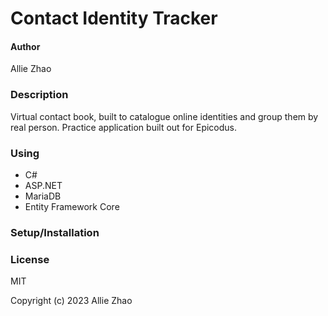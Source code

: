 # Contact Identity Tracker

#### Author

Allie Zhao

### Description

Virtual contact book, built to catalogue online identities and group them by 
real person.
Practice application built out for Epicodus.

### Using

- C#
- ASP.NET
- MariaDB
- Entity Framework Core

### Setup/Installation

### License

MIT

Copyright (c) 2023 Allie Zhao
